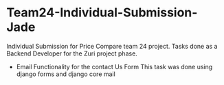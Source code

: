 # Team24-Individual-Submission-Jade
Individual Submission for Price Compare team 24 project.
Tasks done as a Backend Developer for the Zuri project phase.

- Email Functionality for the contact Us Form 
This task was done using django forms and django core mail

